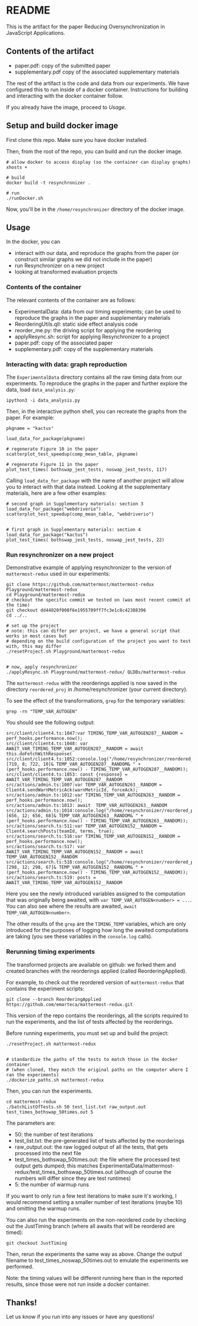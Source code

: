
# README

This is the artifact for the paper Reducing Oversynchronization in JavaScript Applications.

## Contents of the artifact

* paper.pdf: copy of the submitted paper
* supplementary.pdf copy of the associated supplementary materials

The rest of the artifact is the code and data from our experiments.
We have configured this to run inside of a docker container.
Instructions for building and interacting with the docker container follow.

If you already have the image, proceed to *Usage*.

## Setup and build docker image 

First clone this repo.
Make sure you have docker installed.

Then, from the root of the repo, you can build and run the docker image.
```
# allow docker to access display (so the container can display graphs)
xhosts +

# build
docker build -t resynchronizer . 

# run
./runDocker.sh

```

Now, you'll be in the `/home/resynchronizer` directory of the docker image.


## Usage

In the docker, you can 
* interact with our data, and reproduce the graphs from the paper (or construct similar graphs we did not include in the paper)
* run Resynchronizer on a new project
* looking at transformed evaluation projects

### Contents of the container

The relevant contents of the container are as follows:
* ExperimentalData: data from our timing experiments; can be used to reproduce the graphs in the paper and supplementary materials
* ReorderingUtils.qll: static side effect analysis code
* reorder_me.py: the driving script for applying the reordering
* applyResync.sh: script for applying Resynchronizer to a project
* paper.pdf: copy of the associated paper
* supplementary.pdf: copy of the supplementary materials


### Interacting with data: graph reproduction

The `ExperimentalData` directory contains all the raw timing data from our experiments.
To reproduce the graphs in the paper and further explore the data, load `data_analysis.py`:
```
ipython3 -i data_analysis.py
```
Then, in the interactive python shell, you can recreate the graphs from the paper.
For example:
```
pkgname = "kactus"

load_data_for_package(pkgname) 

# regenerate Figure 10 in the paper
scatterplot_test_speedup(comp_mean_table, pkgname) 

# regenerate Figure 11 in the paper
plot_test_times( bothswap_jest_tests, noswap_jest_tests, 117) 
```
Calling `load_data_for_package` with the name of another project will allow you to interact with that data instead.
Looking at the supplementary materials, here are a few other examples:
```
# second graph in Supplementary materials: section 3
load_data_for_package("webdriverio")
scatterplot_test_speedup(comp_mean_table, "webdriverio")


# first graph in Supplementary materials: section 4
load_data_for_package("kactus")
plot_test_times( bothswap_jest_tests, noswap_jest_tests, 22)
```


### Run resynchronizer on a new project

Demonstrative example of applying resynchronizer to the version of `mattermost-redux` used in our experiments:
```
git clone https://github.com/mattermost/mattermost-redux Playground/mattermost-redux
cd Playground/mattermost-redux
# checkout the specific commit we tested on (was most recent commit at the time)
git checkout dd44020f008f6e1955709ff7fc3e1c8c42388396
cd ../..

# set up the project
# note: this can differ per project, we have a general script that works in most cases but 
# depending on the build configuration of the project you want to test with, this may differ
./resetProject.sh Playground/mattermost-redux


# now, apply resynchronizer
./applyResync.sh Playground/mattermost-redux/ QLDBs/mattermost-redux

```
The `mattermost-redux` with the reorderings applied is now saved in the directory `reordered_proj` in /home/resynchronizer (your current directory).

To see the effect of the transformations, `grep` for the temporary variables:
```
grep -rn "TEMP_VAR_AUTOGEN"
```
You should see the following output:
```
src/client/client4.ts:1047:var TIMING_TEMP_VAR_AUTOGEN287__RANDOM = perf_hooks.performance.now();
src/client/client4.ts:1048: var AWAIT_VAR_TIMING_TEMP_VAR_AUTOGEN287__RANDOM = await  this.doFetchWithResponse(
src/client/client4.ts:1052:console.log("/home/resynchronizer/reordered_proj/src/client/client4.ts& [719, 8; 722, 10]& TEMP_VAR_AUTOGEN287__RANDOM& " + (perf_hooks.performance.now() - TIMING_TEMP_VAR_AUTOGEN287__RANDOM));
src/client/client4.ts:1053: const {response} =  AWAIT_VAR_TIMING_TEMP_VAR_AUTOGEN287__RANDOM
src/actions/admin.ts:1007:var TEMP_VAR_AUTOGEN263__RANDOM =  Client4.sendWarnMetricAck(warnMetricId, forceAck);
src/actions/admin.ts:1012:var TIMING_TEMP_VAR_AUTOGEN263__RANDOM = perf_hooks.performance.now();
src/actions/admin.ts:1013: await  TEMP_VAR_AUTOGEN263__RANDOM
src/actions/admin.ts:1014:console.log("/home/resynchronizer/reordered_proj/src/actions/admin.ts& [656, 12; 656, 68]& TEMP_VAR_AUTOGEN263__RANDOM& " + (perf_hooks.performance.now() - TIMING_TEMP_VAR_AUTOGEN263__RANDOM));
src/actions/search.ts:511:var TEMP_VAR_AUTOGEN152__RANDOM =  Client4.searchPosts(teamId, terms, true);
src/actions/search.ts:516:var TIMING_TEMP_VAR_AUTOGEN152__RANDOM = perf_hooks.performance.now();
src/actions/search.ts:517: var AWAIT_VAR_TIMING_TEMP_VAR_AUTOGEN152__RANDOM = await  TEMP_VAR_AUTOGEN152__RANDOM
src/actions/search.ts:518:console.log("/home/resynchronizer/reordered_proj/src/actions/search.ts& [298, 12; 298, 67]& TEMP_VAR_AUTOGEN152__RANDOM& " + (perf_hooks.performance.now() - TIMING_TEMP_VAR_AUTOGEN152__RANDOM));
src/actions/search.ts:519: posts =   AWAIT_VAR_TIMING_TEMP_VAR_AUTOGEN152__RANDOM

```
Here you see the newly introduced variables assigned to the computation that was originally being awaited, with `var TEMP_VAR_AUTOGEN<number> = ...`.
You can also see where the results are awaited, `await TEMP_VAR_AUTOGEN<number>`.

The other results of the `grep` are the `TIMING_TEMP` variables, which are only introduced for the purposes of logging how long the awaited computations are taking (you see these variables in the `console.log` calls).

### Rerunning timing experiments

The transformed projects are available on github: we forked them and created branches with the reorderings applied (called ReorderingApplied).

For example, to check out the reordered version of `mattermost-redux` that contains the experiment scripts:
```
git clone --branch ReorderingApplied https://github.com/emarteca/mattermost-redux.git 
```

This version of the repo contains the reorderings, all the scripts required to run the experiments, and the list of tests affected by the reorderings.


Before running experiments, you must set up and build the project:
```
./resetProject.sh mattermost-redux


# standardize the paths of the tests to match those in the docker container
# (when cloned, they match the original paths on the computer where I ran the experiments)
./dockerize_paths.sh mattermost-redux
```

Then, you can run the experiments.
```
cd mattermost-redux
./batchListOfTests.sh 50 test_list.txt raw_output.out test_times_bothswap_50times.out 5
```
The parameters are:
* 50: the number of test iterations
* test_list.txt: the pre-generated list of tests affected by the reorderings
* raw_output.out: the raw logged output of all the tests, that gets processed into the next file
* test_times_bothswap_50times.out: the file where the processed test output gets dumped; this matches ExperimentalData/mattermost-redux/test_times_bothswap_50times.out (although of course the numbers will differ since they are test runtimes)
* 5: the number of warmup runs

If you want to only run a few test iterations to make sure it's working, I would recommend setting a smaller number of test iterations (maybe 10) and omitting the warmup runs.

You can also run the experiments on the non-reordered code by checking out the JustTiming branch (where all awaits that will be reordered are timed):
```
git checkout JustTiming
```
Then, rerun the experiments the same way as above.
Change the output filename to test_times_noswap_50times.out to emulate the experiments we performed.

Note: the timing values will be different running here than in the reported results, since those were not run inside a docker container. 



## Thanks!
Let us know if you run into any issues or have any questions!


